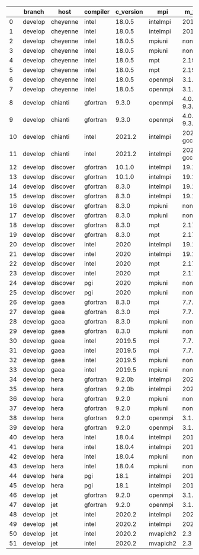 |    | branch   | host     | compiler   | c_version   | mpi      | m_version          | o_g   | os     | build   | u_pass   | u_fail   | s_pass   | s_fail   | e_pass   | e_fail   |   nuopc_pass |   nuopc_fail | hash                                                                                                                                 | modified            |
|----|----------|----------|------------|-------------|----------|--------------------|-------|--------|---------|----------|----------|----------|----------|----------|----------|--------------|--------------|--------------------------------------------------------------------------------------------------------------------------------------|---------------------|
|  0 | develop  | cheyenne | intel      | 18.0.5      | intelmpi | 2018.4.274         | O     | Linux  | Pass    | 13679    | 0        | 49       | 0        | 80       | 0        |           50 |            0 | [artifacts](https://github.com/esmf-org/esmf-test-artifacts/tree/cheyenne/develop/cheyenne/intel/18.0.5/O/intelmpi/2018.4.274)       | 02/18/2022_18:20:59 |
|  1 | develop  | cheyenne | intel      | 18.0.5      | intelmpi | 2018.4.274         | g     | Linux  | Pass    | 13679    | 0        | 49       | 0        | 80       | 0        |           50 |            0 | [artifacts](https://github.com/esmf-org/esmf-test-artifacts/tree/cheyenne/develop/cheyenne/intel/18.0.5/g/intelmpi/2018.4.274)       | 02/18/2022_18:20:59 |
|  2 | develop  | cheyenne | intel      | 18.0.5      | mpiuni   | none               | O     | Linux  | Pass    | 12158    | 0        | 8        | 0        | 43       | 0        |            0 |           50 | [artifacts](https://github.com/esmf-org/esmf-test-artifacts/tree/cheyenne/develop/cheyenne/intel/18.0.5/O/mpiuni/none)               | 02/18/2022_18:20:59 |
|  3 | develop  | cheyenne | intel      | 18.0.5      | mpiuni   | none               | g     | Linux  | Pass    | 12158    | 0        | 8        | 0        | 43       | 0        |            0 |           50 | [artifacts](https://github.com/esmf-org/esmf-test-artifacts/tree/cheyenne/develop/cheyenne/intel/18.0.5/g/mpiuni/none)               | 02/18/2022_18:20:59 |
|  4 | develop  | cheyenne | intel      | 18.0.5      | mpt      | 2.19               | O     | Linux  | Pass    | 13679    | 0        | 49       | 0        | 80       | 0        |           50 |            0 | [artifacts](https://github.com/esmf-org/esmf-test-artifacts/tree/cheyenne/develop/cheyenne/intel/18.0.5/O/mpt/2.19)                  | 02/18/2022_18:20:59 |
|  5 | develop  | cheyenne | intel      | 18.0.5      | mpt      | 2.19               | g     | Linux  | Pass    | 13679    | 0        | 49       | 0        | 80       | 0        |           50 |            0 | [artifacts](https://github.com/esmf-org/esmf-test-artifacts/tree/cheyenne/develop/cheyenne/intel/18.0.5/g/mpt/2.19)                  | 02/18/2022_18:20:59 |
|  6 | develop  | cheyenne | intel      | 18.0.5      | openmpi  | 3.1.4              | O     | Linux  | Pass    | 13679    | 0        | 49       | 0        | 80       | 0        |           50 |            0 | [artifacts](https://github.com/esmf-org/esmf-test-artifacts/tree/cheyenne/develop/cheyenne/intel/18.0.5/O/openmpi/3.1.4)             | 02/18/2022_18:20:59 |
|  7 | develop  | cheyenne | intel      | 18.0.5      | openmpi  | 3.1.4              | g     | Linux  | Pass    | 13679    | 0        | 49       | 0        | 80       | 0        |           50 |            0 | [artifacts](https://github.com/esmf-org/esmf-test-artifacts/tree/cheyenne/develop/cheyenne/intel/18.0.5/g/openmpi/3.1.4)             | 02/18/2022_18:20:59 |
|  8 | develop  | chianti  | gfortran   | 9.3.0       | openmpi  | 4.0.5-gcc-9.3.0    | O     | Linux  | Pass    | 13679    | 0        | 49       | 0        | 80       | 0        |           44 |            6 | [artifacts](https://github.com/esmf-org/esmf-test-artifacts/tree/chianti/develop/chianti/gfortran/9.3.0/O/openmpi/4.0.5-gcc-9.3.0)   | 02/18/2022_18:21:29 |
|  9 | develop  | chianti  | gfortran   | 9.3.0       | openmpi  | 4.0.5-gcc-9.3.0    | g     | Linux  | Pass    | 13679    | 0        | 49       | 0        | 80       | 0        |           44 |            6 | [artifacts](https://github.com/esmf-org/esmf-test-artifacts/tree/chianti/develop/chianti/gfortran/9.3.0/g/openmpi/4.0.5-gcc-9.3.0)   | 02/18/2022_18:21:29 |
| 10 | develop  | chianti  | intel      | 2021.2      | intelmpi | 2021.2.0-gcc-9.3.0 | O     | Linux  | Pass    | 13679    | 0        | 49       | 0        | 80       | 0        |           44 |            6 | [artifacts](https://github.com/esmf-org/esmf-test-artifacts/tree/chianti/develop/chianti/intel/2021.2/O/intelmpi/2021.2.0-gcc-9.3.0) | 02/18/2022_18:21:29 |
| 11 | develop  | chianti  | intel      | 2021.2      | intelmpi | 2021.2.0-gcc-9.3.0 | g     | Linux  | Pass    | 13679    | 0        | 49       | 0        | 80       | 0        |           44 |            6 | [artifacts](https://github.com/esmf-org/esmf-test-artifacts/tree/chianti/develop/chianti/intel/2021.2/g/intelmpi/2021.2.0-gcc-9.3.0) | 02/18/2022_18:21:29 |
| 12 | develop  | discover | gfortran   | 10.1.0      | intelmpi | 19.1.3.304         | O     | Linux  | Pass    | 13664    | 15       | 49       | 0        | 80       | 0        |           50 |            0 | [artifacts](https://github.com/esmf-org/esmf-test-artifacts/tree/discover/develop/discover/gfortran/10.1.0/O/intelmpi/19.1.3.304)    | 02/18/2022_18:21:57 |
| 13 | develop  | discover | gfortran   | 10.1.0      | intelmpi | 19.1.3.304         | g     | Linux  | Pass    | 13664    | 15       | 49       | 0        | 80       | 0        |           50 |            0 | [artifacts](https://github.com/esmf-org/esmf-test-artifacts/tree/discover/develop/discover/gfortran/10.1.0/g/intelmpi/19.1.3.304)    | 02/18/2022_18:21:57 |
| 14 | develop  | discover | gfortran   | 8.3.0       | intelmpi | 19.1.3.304         | O     | Linux  | Pass    | 13664    | 15       | 49       | 0        | 80       | 0        |           50 |            0 | [artifacts](https://github.com/esmf-org/esmf-test-artifacts/tree/discover/develop/discover/gfortran/8.3.0/O/intelmpi/19.1.3.304)     | 02/18/2022_18:21:57 |
| 15 | develop  | discover | gfortran   | 8.3.0       | intelmpi | 19.1.3.304         | g     | Linux  | Pass    | 13664    | 15       | 49       | 0        | 80       | 0        |           50 |            0 | [artifacts](https://github.com/esmf-org/esmf-test-artifacts/tree/discover/develop/discover/gfortran/8.3.0/g/intelmpi/19.1.3.304)     | 02/18/2022_18:21:57 |
| 16 | develop  | discover | gfortran   | 8.3.0       | mpiuni   | none               | O     | Linux  | Pass    | 12158    | 0        | 8        | 0        | 43       | 0        |            0 |           50 | [artifacts](https://github.com/esmf-org/esmf-test-artifacts/tree/discover/develop/discover/gfortran/8.3.0/O/mpiuni/none)             | 02/18/2022_18:21:57 |
| 17 | develop  | discover | gfortran   | 8.3.0       | mpiuni   | none               | g     | Linux  | Pass    | 12158    | 0        | 8        | 0        | 43       | 0        |            0 |           50 | [artifacts](https://github.com/esmf-org/esmf-test-artifacts/tree/discover/develop/discover/gfortran/8.3.0/g/mpiuni/none)             | 02/18/2022_18:21:57 |
| 18 | develop  | discover | gfortran   | 8.3.0       | mpt      | 2.17               | O     | Linux  | Pass    | 13679    | 0        | 49       | 0        | 80       | 0        |           46 |            4 | [artifacts](https://github.com/esmf-org/esmf-test-artifacts/tree/discover/develop/discover/gfortran/8.3.0/O/mpt/2.17)                | 02/18/2022_18:21:57 |
| 19 | develop  | discover | gfortran   | 8.3.0       | mpt      | 2.17               | g     | Linux  | Pass    | 13679    | 0        | 49       | 0        | 80       | 0        |           46 |            4 | [artifacts](https://github.com/esmf-org/esmf-test-artifacts/tree/discover/develop/discover/gfortran/8.3.0/g/mpt/2.17)                | 02/18/2022_18:21:57 |
| 20 | develop  | discover | intel      | 2020        | intelmpi | 19.1.3.304         | O     | Linux  | Pass    | 13679    | 0        | 49       | 0        | 80       | 0        |           50 |            0 | [artifacts](https://github.com/esmf-org/esmf-test-artifacts/tree/discover/develop/discover/intel/2020/O/intelmpi/19.1.3.304)         | 02/18/2022_18:21:57 |
| 21 | develop  | discover | intel      | 2020        | intelmpi | 19.1.3.304         | g     | Linux  | Pass    | 13679    | 0        | 49       | 0        | 80       | 0        |           50 |            0 | [artifacts](https://github.com/esmf-org/esmf-test-artifacts/tree/discover/develop/discover/intel/2020/g/intelmpi/19.1.3.304)         | 02/18/2022_18:21:57 |
| 22 | develop  | discover | intel      | 2020        | mpt      | 2.17               | O     | Linux  | Pass    | 13679    | 0        | 49       | 0        | 80       | 0        |           50 |            0 | [artifacts](https://github.com/esmf-org/esmf-test-artifacts/tree/discover/develop/discover/intel/2020/O/mpt/2.17)                    | 02/18/2022_18:21:57 |
| 23 | develop  | discover | intel      | 2020        | mpt      | 2.17               | g     | Linux  | Pass    | 13679    | 0        | 49       | 0        | 80       | 0        |           50 |            0 | [artifacts](https://github.com/esmf-org/esmf-test-artifacts/tree/discover/develop/discover/intel/2020/g/mpt/2.17)                    | 02/18/2022_18:21:57 |
| 24 | develop  | discover | pgi        | 2020        | mpiuni   | none               | O     | Linux  | Pass    | 11536    | 622      | 6        | 2        | 40       | 3        |            0 |           50 | [artifacts](https://github.com/esmf-org/esmf-test-artifacts/tree/discover/develop/discover/pgi/2020/O/mpiuni/none)                   | 02/18/2022_18:21:57 |
| 25 | develop  | discover | pgi        | 2020        | mpiuni   | none               | g     | Linux  | Pass    | 11536    | 622      | 4        | 4        | 40       | 3        |            0 |            0 | [artifacts](https://github.com/esmf-org/esmf-test-artifacts/tree/discover/develop/discover/pgi/2020/g/mpiuni/none)                   | 02/18/2022_18:21:57 |
| 26 | develop  | gaea     | gfortran   | 8.3.0       | mpi      | 7.7.11             | O     | Unicos | Pass    | 13678    | 1        | 49       | 0        | 80       | 0        |           47 |            3 | [artifacts](https://github.com/esmf-org/esmf-test-artifacts/tree/gaea/develop/gaea/gfortran/8.3.0/O/mpi/7.7.11)                      | 02/18/2022_18:22:21 |
| 27 | develop  | gaea     | gfortran   | 8.3.0       | mpi      | 7.7.11             | g     | Unicos | Pass    | 13678    | 1        | 49       | 0        | 80       | 0        |           47 |            3 | [artifacts](https://github.com/esmf-org/esmf-test-artifacts/tree/gaea/develop/gaea/gfortran/8.3.0/g/mpi/7.7.11)                      | 02/18/2022_18:22:21 |
| 28 | develop  | gaea     | gfortran   | 8.3.0       | mpiuni   | none               | O     | Unicos | Pass    | 12158    | 0        | 8        | 0        | 43       | 0        |            0 |           50 | [artifacts](https://github.com/esmf-org/esmf-test-artifacts/tree/gaea/develop/gaea/gfortran/8.3.0/O/mpiuni/none)                     | 02/18/2022_18:22:21 |
| 29 | develop  | gaea     | gfortran   | 8.3.0       | mpiuni   | none               | g     | Unicos | Pass    | 12158    | 0        | 8        | 0        | 43       | 0        |            0 |           50 | [artifacts](https://github.com/esmf-org/esmf-test-artifacts/tree/gaea/develop/gaea/gfortran/8.3.0/g/mpiuni/none)                     | 02/18/2022_18:22:21 |
| 30 | develop  | gaea     | intel      | 2019.5      | mpi      | 7.7.11             | O     | Unicos | Pass    | 13664    | 15       | 49       | 0        | 80       | 0        |           47 |            3 | [artifacts](https://github.com/esmf-org/esmf-test-artifacts/tree/gaea/develop/gaea/intel/2019.5/O/mpi/7.7.11)                        | 02/18/2022_18:22:21 |
| 31 | develop  | gaea     | intel      | 2019.5      | mpi      | 7.7.11             | g     | Unicos | Pass    | 13664    | 15       | 49       | 0        | 80       | 0        |           47 |            3 | [artifacts](https://github.com/esmf-org/esmf-test-artifacts/tree/gaea/develop/gaea/intel/2019.5/g/mpi/7.7.11)                        | 02/18/2022_18:22:21 |
| 32 | develop  | gaea     | intel      | 2019.5      | mpiuni   | none               | O     | Unicos | Pass    | 12143    | 15       | 8        | 0        | 43       | 0        |            0 |           50 | [artifacts](https://github.com/esmf-org/esmf-test-artifacts/tree/gaea/develop/gaea/intel/2019.5/O/mpiuni/none)                       | 02/18/2022_18:22:21 |
| 33 | develop  | gaea     | intel      | 2019.5      | mpiuni   | none               | g     | Unicos | Pass    | 12143    | 15       | 8        | 0        | 43       | 0        |            0 |           50 | [artifacts](https://github.com/esmf-org/esmf-test-artifacts/tree/gaea/develop/gaea/intel/2019.5/g/mpiuni/none)                       | 02/18/2022_18:22:21 |
| 34 | develop  | hera     | gfortran   | 9.2.0b      | intelmpi | 2020               | O     | Linux  | Pass    | 0        | 8801     | 0        | 49       | 0        | 80       |            0 |           50 | [artifacts](https://github.com/esmf-org/esmf-test-artifacts/tree/hera/develop/hera/gfortran/9.2.0b/O/intelmpi/2020)                  | 02/18/2022_18:12:53 |
| 35 | develop  | hera     | gfortran   | 9.2.0b      | intelmpi | 2020               | g     | Linux  | Pass    | 0        | 8801     | 0        | 49       | 0        | 80       |            0 |           50 | [artifacts](https://github.com/esmf-org/esmf-test-artifacts/tree/hera/develop/hera/gfortran/9.2.0b/g/intelmpi/2020)                  | 02/18/2022_18:12:53 |
| 36 | develop  | hera     | gfortran   | 9.2.0       | mpiuni   | none               | O     | Linux  | Pass    | 12158    | 0        | 8        | 0        | 43       | 0        |            0 |           50 | [artifacts](https://github.com/esmf-org/esmf-test-artifacts/tree/hera/develop/hera/gfortran/9.2.0/O/mpiuni/none)                     | 02/18/2022_18:12:53 |
| 37 | develop  | hera     | gfortran   | 9.2.0       | mpiuni   | none               | g     | Linux  | Pass    | 12158    | 0        | 8        | 0        | 43       | 0        |            0 |           50 | [artifacts](https://github.com/esmf-org/esmf-test-artifacts/tree/hera/develop/hera/gfortran/9.2.0/g/mpiuni/none)                     | 02/18/2022_18:12:53 |
| 38 | develop  | hera     | gfortran   | 9.2.0       | openmpi  | 3.1.4              | O     | Linux  | Pass    | 13679    | 0        | 49       | 0        | 80       | 0        |           50 |            0 | [artifacts](https://github.com/esmf-org/esmf-test-artifacts/tree/hera/develop/hera/gfortran/9.2.0/O/openmpi/3.1.4)                   | 02/18/2022_18:12:53 |
| 39 | develop  | hera     | gfortran   | 9.2.0       | openmpi  | 3.1.4              | g     | Linux  | Pass    | 13679    | 0        | 49       | 0        | 80       | 0        |           50 |            0 | [artifacts](https://github.com/esmf-org/esmf-test-artifacts/tree/hera/develop/hera/gfortran/9.2.0/g/openmpi/3.1.4)                   | 02/18/2022_18:12:53 |
| 40 | develop  | hera     | intel      | 18.0.4      | intelmpi | 2018.4.274         | O     | Linux  | Pass    | 13679    | 0        | 49       | 0        | 80       | 0        |           50 |            0 | [artifacts](https://github.com/esmf-org/esmf-test-artifacts/tree/hera/develop/hera/intel/18.0.4/O/intelmpi/2018.4.274)               | 02/18/2022_18:12:53 |
| 41 | develop  | hera     | intel      | 18.0.4      | intelmpi | 2018.4.274         | g     | Linux  | Pass    | 13679    | 0        | 49       | 0        | 80       | 0        |           50 |            0 | [artifacts](https://github.com/esmf-org/esmf-test-artifacts/tree/hera/develop/hera/intel/18.0.4/g/intelmpi/2018.4.274)               | 02/18/2022_18:12:53 |
| 42 | develop  | hera     | intel      | 18.0.4      | mpiuni   | none               | O     | Linux  | Pass    | 12158    | 0        | 8        | 0        | 43       | 0        |            0 |           50 | [artifacts](https://github.com/esmf-org/esmf-test-artifacts/tree/hera/develop/hera/intel/18.0.4/O/mpiuni/none)                       | 02/18/2022_18:12:53 |
| 43 | develop  | hera     | intel      | 18.0.4      | mpiuni   | none               | g     | Linux  | Pass    | 12158    | 0        | 8        | 0        | 43       | 0        |            0 |           50 | [artifacts](https://github.com/esmf-org/esmf-test-artifacts/tree/hera/develop/hera/intel/18.0.4/g/mpiuni/none)                       | 02/18/2022_18:12:53 |
| 44 | develop  | hera     | pgi        | 18.1        | intelmpi | 2018.0.4           | O     | Linux  | Fail    | fail     | fail     | fail     | fail     | fail     | fail     |            0 |           50 | [artifacts](https://github.com/esmf-org/esmf-test-artifacts/tree/hera/develop/hera/pgi/18.1/O/intelmpi/2018.0.4)                     | 02/18/2022_18:12:53 |
| 45 | develop  | hera     | pgi        | 18.1        | intelmpi | 2018.0.4           | g     | Linux  | Fail    | fail     | fail     | fail     | fail     | fail     | fail     |            0 |           50 | [artifacts](https://github.com/esmf-org/esmf-test-artifacts/tree/hera/develop/hera/pgi/18.1/g/intelmpi/2018.0.4)                     | 02/18/2022_18:12:53 |
| 46 | develop  | jet      | gfortran   | 9.2.0       | openmpi  | 3.1.4              | O     | Linux  | Pass    | 13679    | 0        | 49       | 0        | 80       | 0        |           50 |            0 | [artifacts](https://github.com/esmf-org/esmf-test-artifacts/tree/jet/develop/jet/gfortran/9.2.0/O/openmpi/3.1.4)                     | 02/18/2022_18:13:18 |
| 47 | develop  | jet      | gfortran   | 9.2.0       | openmpi  | 3.1.4              | g     | Linux  | Pass    | 13679    | 0        | 49       | 0        | 80       | 0        |           50 |            0 | [artifacts](https://github.com/esmf-org/esmf-test-artifacts/tree/jet/develop/jet/gfortran/9.2.0/g/openmpi/3.1.4)                     | 02/18/2022_18:13:18 |
| 48 | develop  | jet      | intel      | 2020.2      | intelmpi | 2020.2             | O     | Linux  | Pass    | 13679    | 0        | 49       | 0        | 80       | 0        |           50 |            0 | [artifacts](https://github.com/esmf-org/esmf-test-artifacts/tree/jet/develop/jet/intel/2020.2/O/intelmpi/2020.2)                     | 02/18/2022_18:13:18 |
| 49 | develop  | jet      | intel      | 2020.2      | intelmpi | 2020.2             | g     | Linux  | Pass    | 13679    | 0        | 49       | 0        | 80       | 0        |           50 |            0 | [artifacts](https://github.com/esmf-org/esmf-test-artifacts/tree/jet/develop/jet/intel/2020.2/g/intelmpi/2020.2)                     | 02/18/2022_18:13:18 |
| 50 | develop  | jet      | intel      | 2020.2      | mvapich2 | 2.3                | O     | Linux  | Pass    | 13679    | 0        | 49       | 0        | 80       | 0        |           44 |            6 | [artifacts](https://github.com/esmf-org/esmf-test-artifacts/tree/jet/develop/jet/intel/2020.2/O/mvapich2/2.3)                        | 02/18/2022_18:13:18 |
| 51 | develop  | jet      | intel      | 2020.2      | mvapich2 | 2.3                | g     | Linux  | Pass    | 13679    | 0        | 49       | 0        | 80       | 0        |           44 |            6 | [artifacts](https://github.com/esmf-org/esmf-test-artifacts/tree/jet/develop/jet/intel/2020.2/g/mvapich2/2.3)                        | 02/18/2022_18:13:18 |